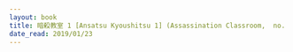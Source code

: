```yaml
---
layout: book
title: 暗殺教室 1 [Ansatsu Kyoushitsu 1] (Assassination Classroom,  no. 1)
date_read: 2019/01/23
---
```

